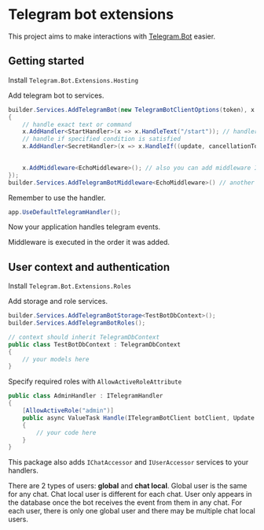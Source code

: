 # Telegram bot extensions

This project aims to make interactions with [Telegram.Bot](https://github.com/TelegramBots/Telegram.Bot) easier.

## Getting started
Install `Telegram.Bot.Extensions.Hosting`

Add telegram bot to services.
```csharp
builder.Services.AddTelegramBot(new TelegramBotClientOptions(token), x =>
{
    // handle exact text or command
    x.AddHandler<StartHandler>(x => x.HandleText("/start")); // handler ITelegramHandler
    // handle if specified condition is satisfied
    x.AddHandler<SecretHandler>(x => x.HandleIf((update, cancellationToken) => ValueTask.FromResult(true)));
    

    x.AddMiddleware<EchoMiddleware>(); // also you can add middleware ITelegramMiddleware
});
builder.Services.AddTelegramBotMiddleware<EchoMiddleware>() // another way to add middleware
```

Remember to use the handler.
```csharp
app.UseDefaultTelegramHandler();
```

Now your application handles telegram events.

Middleware is executed in the order it was added.

## User context and authentication
Install `Telegram.Bot.Extensions.Roles`

Add storage and role services.
```csharp
builder.Services.AddTelegramBotStorage<TestBotDbContext>();
builder.Services.AddTelegramBotRoles();

// context should inherit TelegramDbContext
public class TestBotDbContext : TelegramDbContext
{
    // your models here
}
```

Specify required roles with `AllowActiveRoleAttribute`
```csharp
public class AdminHandler : ITelegramHandler
{
    [AllowActiveRole("admin")]
    public async ValueTask Handle(ITelegramBotClient botClient, Update update, CancellationToken cancellationToken)
    {
        // your code here
    }
}
```

This package also adds `IChatAccessor` and `IUserAccessor` services to your handlers.

There are 2 types of users: **global** and **chat local**. 
Global user is the same for any chat. 
Chat local user is different for each chat.
User only appears in the database once the bot receives the event from them in any chat.
For each user, there is only one global user and there may be multiple chat local users.